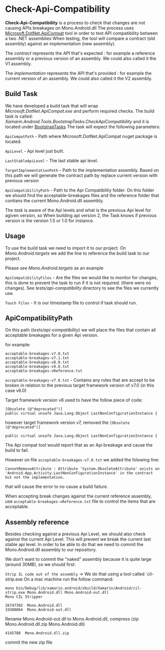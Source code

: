 # Check-Api-Compatibility

**Check-Api-Compatibility** is a process to check that changes are not causing
APIs breakages on Mono.Android.dll
The process uses [Microsoft.DotNet.ApiCompat][mdac] tool in order to
test API compatibility between a two .NET assemblies
When testing, the tool will compare a contract (old assembly) against an implementation (new assembly).

The *contract* represents the API that's expected : for example a reference assembly or a previous version of an assembly. We could also called it the V1 assembly.

The *implementation* represents the API that's provided : for example the current version of an assembly. We could also called it the V2 assembly.

[mdac]: https://github.com/dotnet/arcade/tree/master/src/Microsoft.DotNet.ApiCompat

## Build Task

We have developed a build task that will wrap *Microsoft.DotNet.ApiCompat.exe* and perform required checks. The build task is called: *Xamarin.Android.Tools.BootstrapTasks.CheckApiCompatibility* and it is located under [BootstrapTasks][bst]
The task will expect the following parameters:

`ApiCompatPath` - Path where Microsoft.DotNet.ApiCompat nuget package is located.

`ApiLevel` - Api level just built.

`LastStableApiLevel` - The last stable api level.

`TargetImplementationPath` - Path to the implementation assembly. Based on this path we will generate the contract path by replace current version with previous version

`ApiCompatibilityPath` - Path to the Api Compatibility folder. On this folder we should find the acceptable-breakages files and the reference folder that contians the current Mono.Android.dll assembly.

The *task* is aware of the Api levels and what is the previous Api level for agiven version, so When building api version 2, the Task knows if previous version is the version 1.5 or 1.0 for instance.

## Usage

To use the build task we need to import it to our project. On *Mono.Android.targets* we add the line to reference the build task to our project.

Please see *Mono.Android.targets* as an example

`ApiCompatibilityFiles` - Are the files we would like to monitor for changes, this is done to prevent the task to run if it is not required. (there were no changes). See *tests/api-compatibility* directory to see the files we currently use.

`Touch Files` - It is our timestamp file to control if task should run.

[bst]: https://github.com/xamarin/xamarin-android/tree/master/build-tools/Xamarin.Android.Tools.BootstrapTasks/Xamarin.Android.Tools.BootstrapTasks

## ApiCompatibilityPath

On this path (*tests/api-compatibility*) we will place the files that contain all acceptable breakages for a given Api version.

for example:

```
acceptable-breakages-v7.0.txt
acceptable-breakages-v7.1.txt
acceptable-breakages-v8.0.txt
acceptable-breakages-v9.0.txt
acceptable-breakages-vReference.txt
```

`acceptable-breakages-v7.0.txt` - Contains any rules that are accept to be broken in relation to the previous target framework version of v7.0 (in this case v6.0)

Target framework version v6 used to have the follow piece of code:

```
[Obsolete (@"deprecated")]
public virtual unsafe Java.Lang.Object LastNonConfigurationInstance {
```

however target framework version v7, removed the `[Obsolete (@"deprecated")]`
```
public virtual unsafe Java.Lang.Object LastNonConfigurationInstance {
```

The Api compat tool would report that as an Api breakage and cause the build to fail.

However on file `acceptable-breakages-v7.0.txt` we added the folowing line:
```
CannotRemoveAttribute : Attribute 'System.ObsoleteAttribute' exists on 'Android.App.Activity.LastNonConfigurationInstance' in the contract but not the implementation.
```
that will cause the error to no cause a build failure.

When accepting break changes against the current reference assembly, use `acceptable-breakages-vReference.txt` file to control the items that are acceptable.

## Assembly reference

Besides checking against a previous Api Level, we should also check against the current Api Level. This will prevent we break the current last stable api level. In order to be able to do that we need to commit the Mono.Android.dll assembly to our repository.

We don't want to commit the "naked" assembly because it is quite large (around 30MB), so we should first:

`Strip IL code out of the assembly` -> We do that using a tool called `cil-strip.exe
On a mac machine run the follow command:

```
mono bin/Debug/lib/xamarin.android/xbuild/Xamarin/Android/cil-strip.exe Mono.Android.dll Mono.Android-out.dll
Mono CIL Stripper

26747392  Mono.Android.dll
19300864  Mono.Android-out.dll
```

Rename Mono.Android-out.dll to Mono.Android.dll, compress (zip Mono.Android.dll.zip Mono.Android.dll)

```
4145708  Mono.Android.dll.zip
```

commit the new zip file

